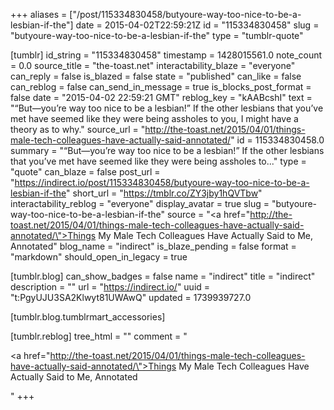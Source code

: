 +++
aliases = ["/post/115334830458/butyoure-way-too-nice-to-be-a-lesbian-if-the"]
date = 2015-04-02T22:59:21Z
id = "115334830458"
slug = "butyoure-way-too-nice-to-be-a-lesbian-if-the"
type = "tumblr-quote"

[tumblr]
id_string = "115334830458"
timestamp = 1428015561.0
note_count = 0.0
source_title = "the-toast.net"
interactability_blaze = "everyone"
can_reply = false
is_blazed = false
state = "published"
can_like = false
can_reblog = false
can_send_in_message = true
is_blocks_post_format = false
date = "2015-04-02 22:59:21 GMT"
reblog_key = "kAABcshI"
text = "“But—you’re way too nice to be a lesbian!” If the other lesbians that you’ve met have seemed like they were being assholes to you, I might have a theory as to why."
source_url = "http://the-toast.net/2015/04/01/things-male-tech-colleagues-have-actually-said-annotated/"
id = 115334830458.0
summary = "“But—you’re way too nice to be a lesbian!” If the other lesbians that you’ve met have seemed like they were being assholes to..."
type = "quote"
can_blaze = false
post_url = "https://indirect.io/post/115334830458/butyoure-way-too-nice-to-be-a-lesbian-if-the"
short_url = "https://tmblr.co/ZY3jby1hQVTbw"
interactability_reblog = "everyone"
display_avatar = true
slug = "butyoure-way-too-nice-to-be-a-lesbian-if-the"
source = "<a href=\"http://the-toast.net/2015/04/01/things-male-tech-colleagues-have-actually-said-annotated/\">Things My Male Tech Colleagues Have Actually Said to Me, Annotated</a>"
blog_name = "indirect"
is_blaze_pending = false
format = "markdown"
should_open_in_legacy = true

[tumblr.blog]
can_show_badges = false
name = "indirect"
title = "indirect"
description = ""
url = "https://indirect.io/"
uuid = "t:PgyUJU3SA2Klwyt81UWAwQ"
updated = 1739939727.0

[tumblr.blog.tumblrmart_accessories]

[tumblr.reblog]
tree_html = ""
comment = "<p><a href=\"http://the-toast.net/2015/04/01/things-male-tech-colleagues-have-actually-said-annotated/\">Things My Male Tech Colleagues Have Actually Said to Me, Annotated</a></p>"
+++
